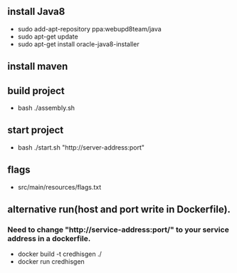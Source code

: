 ## install Java8
  - sudo add-apt-repository ppa:webupd8team/java
  - sudo apt-get update
  - sudo apt-get install oracle-java8-installer
## install maven

## build project
  - bash ./assembly.sh
## start project
  - bash ./start.sh "http://server-address:port"

## flags
  - src/main/resources/flags.txt
  
## alternative run(host and port write in Dockerfile).
### Need to change "http://service-address:port/" to your service address in a dockerfile.
  -  docker build -t credhisgen ./
  -  docker run credhisgen

